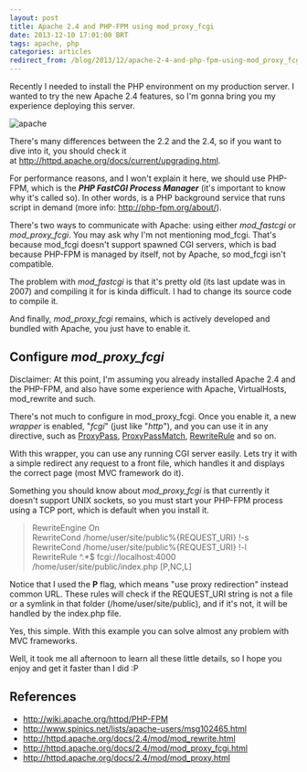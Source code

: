 ```yaml
---
layout: post
title: Apache 2.4 and PHP-FPM using mod_proxy_fcgi
date: 2013-12-10 17:01:00 BRT
tags: apache, php
categories: articles
redirect_from: /blog/2013/12/apache-2-4-and-php-fpm-using-mod_proxy_fcgi/
---
```

Recently I needed to install the PHP environment on my production server. I wanted to try the new Apache 2.4 features, so I'm gonna bring you my experience deploying this server.

![apache](http://lucene.apache.org/images/mantle-asf.png)

There's many differences between the 2.2 and the 2.4, so if you want to dive into it, you should check it at <a href="http://httpd.apache.org/docs/current/upgrading.html">http://httpd.apache.org/docs/current/upgrading.html</a>.

For performance reasons, and I won't explain it here, we should use PHP-FPM, which is the <em><strong>PHP FastCGI Process Manager</strong></em> (it's important to know why it's called so). In other words, is a PHP background service that runs script in demand (more info: <a href="http://php-fpm.org/about/">http://php-fpm.org/about/</a>).

There's two ways to communicate with Apache: using either <em>mod_fastcgi</em> or <em>mod_proxy_fcgi</em>. You may ask why I'm not mentioning mod_fcgi. That's because mod_fcgi doesn't support spawned CGI servers, which is bad because PHP-FPM is managed by itself, not by Apache, so mod_fcgi isn't compatible.

The problem with <em>mod_fastcgi</em> is that it's pretty old (its last update was in 2007) and compiling it for is kinda difficult. I had to change its source code to compile it.

And finally, <em>mod_proxy_fcgi</em> remains, which is actively developed and bundled with Apache, you just have to enable it.

## Configure _mod_proxy_fcgi_

Disclaimer: At this point, I'm assuming you already installed Apache 2.4 and the PHP-FPM, and also have some experience with Apache, VirtualHosts, mod_rewrite and such.

There's not much to configure in mod_proxy_fcgi. Once you enable it, a new <em>wrapper</em> is enabled, "<em>fcgi</em>" (just like "<em>http</em>"), and you can use it in any directive, such as <a title="mod_proxy" href="http://httpd.apache.org/docs/2.4/mod/mod_proxy.html" target="_blank">ProxyPass</a>, <a title="mod_proxy" href="http://httpd.apache.org/docs/2.4/mod/mod_proxy.html" target="_blank">ProxyPassMatch</a>, <a title="mod_rewrite" href="http://httpd.apache.org/docs/2.4/mod/mod_rewrite.html" target="_blank">RewriteRule</a> and so on.

With this wrapper, you can use any running CGI server easily. Lets try it with a simple redirect any request to a front file, which handles it and displays the correct page (most MVC framework do it).

Something you should know about <em>mod_proxy_fcgi</em> is that currently it doesn't support UNIX sockets, so you must start your PHP-FPM process using a TCP port, which is default when you install it.

> RewriteEngine On<br />
> RewriteCond /home/user/site/public%{REQUEST_URI} !-s<br />
> RewriteCond /home/user/site/public%{REQUEST_URI} !-l<br />
> RewriteRule ^.*$ fcgi://localhost:4000 /home/user/site/public/index.php [P,NC,L]

Notice that I used the <strong>P</strong> flag, which means "use proxy redirection" instead common URL. These rules will check if the REQUEST_URI string is not a file or a symlink in that folder (/home/user/site/public), and if it's not, it will be handled by the index.php file.

Yes, this simple. With this example you can solve almost any problem with MVC frameworks.

Well, it took me all afternoon to learn all these little details, so I hope you enjoy and get it faster than I did :P

## References

* <http://wiki.apache.org/httpd/PHP-FPM>
* <http://www.spinics.net/lists/apache-users/msg102465.html>
* <http://httpd.apache.org/docs/2.4/mod/mod_rewrite.html>
* <http://httpd.apache.org/docs/2.4/mod/mod_proxy_fcgi.html>
* <http://httpd.apache.org/docs/2.4/mod/mod_proxy.html>

